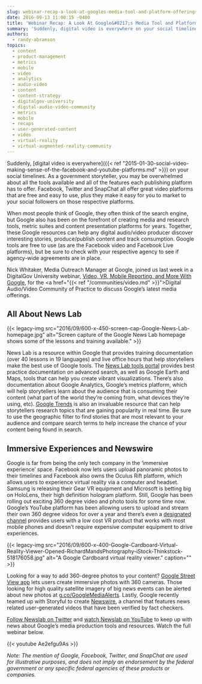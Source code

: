 ```yaml
---
slug: webinar-recap-a-look-at-googles-media-tool-and-platform-offerings
date: 2016-09-13 11:00:15 -0400
title: 'Webinar Recap: A Look At Google&#8217;s Media Tool and Platform Offerings'
summary: 'Suddenly, digital video is everywhere on your social timelines. As a government storyteller, you may be overwhelmed about all the tools available and all of the features each publishing platform has to offer. Facebook, Twitter and SnapChat all offer great video platforms that are free and easy to use, plus they make it easy for you to market to'
authors:
  - randy-abramson
topics:
  - content
  - product-management
  - metrics
  - mobile
  - video
  - analytics
  - audio-video
  - content
  - content-strategy
  - digitalgov-university
  - digital-audio-video-community
  - metrics
  - mobile
  - recaps
  - user-generated-content
  - video
  - virtual-reality
  - virtual-augmented-reality-community
---
```


Suddenly, [digital video is everywhere]({{< ref "2015-01-30-social-video-making-sense-of-the-facebook-and-youtube-platforms.md" >}}) on your social timelines. As a government storyteller, you may be overwhelmed about all the tools available and all of the features each publishing platform has to offer. Facebook, Twitter and SnapChat all offer great video platforms that are free and easy to use, plus they make it easy for you to market to your social followers on those respective platforms.

When most people think of Google, they often think of the search engine, but Google also has been on the forefront of creating media and research tools, metric suites and content presentation platforms for years. Together, these Google resources can help any digital audio/video producer discover interesting stories, produce/publish content and track consumption.  Google tools are free to use (as are the Facebook video and Facebook Live platforms), but be sure to check with your respective agency to see if agency-wide agreements are in place.

Nick Whitaker, Media Outreach Manager at Google, joined us last week in a DigitalGov University webinar, <a href="https://www.youtube.com/watch?v=-Ae2efgu9As">Video, VR, Mobile Reporting, and More With Google</a>, for the <a href="{{< ref "/communities/video.md" >}}">Digital Audio/Video Community of Practice</a> to discuss Google’s latest media offerings.
  
## All About News Lab
  
{{< legacy-img src="2016/09/600-x-450-screen-cap-Google-News-Lab-homepage.jpg" alt="Screen capture of the Google News Lab homepage shows some of the lessons and training available." >}}
  
News Lab is a resource within Google that provides training documentation (over 40 lessons in 19 languages) and live office hours that help storytellers make the best use of Google tools. The <a href="https://newslab.withgoogle.com/tools">News Lab tools portal</a> provides best practice documentation on advanced search, as well as Google Earth and Maps, tools that can help you create vibrant visualizations. There’s also documentation about Google Analytics, Google’s metrics platform, which will help storytellers learn about the audience that is consuming their content (what part of the world they’re coming from, what devices they’re using, etc). <a href="https://www.google.com/trends/">Google Trends</a> is also an invaluable resource that can help storytellers research topics that are gaining popularity in real time. Be sure to use the geographic filter to find stories that are most relevant to your audience and compare search terms to help increase the chance of your content being found in search.
    
## Immersive Experiences and Newswire

Google is far from being the only tech company in the ‘immersive experience’ space. Facebook now lets users upload panoramic photos to their timelines and Facebook also owns the Oculus Rift platform, which allows users to experience virtual reality via a computer and headset. Samsung is releasing their Gear VR equipment and Microsoft is betting big on HoloLens, their high definition hologram platform. Still, Google has been rolling out exciting 360 degree video and photo tools for some time now. Google’s YouTube platform has been allowing users to upload and stream their own 360 degree videos for over a year and there’s even a <a href="https://www.youtube.com/channel/UCzuqhhs6NWbgTzMuM09WKDQ">designated channel</a> provides users with a low cost VR product that works with most mobile phones and doesn’t require expensive computer equipment to drive experiences.

{{< legacy-img src="2016/09/600-x-400-Google-Cardboard-Virtual-Reality-Viewer-Opened-RichardMandsPhotography-iStock-Thinkstock-518176058.jpg" alt="A Google Cardboard virtual reality viewer." caption="" >}}

Looking for a way to add 360-degree photos to your content? <a href="https://www.google.com/streetview/publish/">Google Street View app</a> lets users create immersive photos with 360 cameras. Those looking for high quality satellite imagery of big news events can be alerted about new photos at <a href="http://g.co/GoogleMediaAlerts">g.co/GoogleMediaAlerts</a>. Lastly, Google recently teamed up with Storyful to create <a href="https://www.youtube.com/channel/UCOaMIPk5GtosYNi32liVbRg">Newswire</a>, a channel that features news related user-generated videos that have been verified by fact checkers.

<a href="https://twitter.com/GoogleNewsLab">Follow Newslab on Twitter</a> and <a href="https://www.youtube.com/user/newslabatgoogle">watch Newslab on YouTube</a> to keep up with news about Google’s media production tools and resources. Watch the full webinar below.
          
{{< youtube Ae2efgu9As >}}
          
_Note: The mention of Google, Facebook, Twitter, and SnapChat are used for illustrative purposes, and does not imply an endorsement by the federal government or any specific federal agencies of these products or companies._
